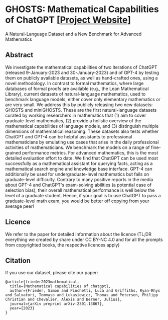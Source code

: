 # GHOSTS: Mathematical Capabilities of ChatGPT [[Project Website](https://ghosts.xyfrieder.xyz//)]

A Natural-Language Dataset and a New Benchmark for Advanced Mathematics

## Abstract

We investigate the mathematical capabilities of two iterations of ChatGPT (released 9-January-2023 and 30-January-2023) and of GPT-4 by testing them on publicly available datasets, as well as hand-crafted ones, using a novel methodology. In contrast to formal mathematics, where large databases of formal proofs are available (e.g., the Lean Mathematical Library), current datasets of natural-language mathematics, used to benchmark language models, either cover only elementary mathematics or are very small. We address this by publicly releasing two new datasets: GHOSTS and miniGHOSTS. These are the first natural-language datasets curated by working researchers in mathematics that (1) aim to cover graduate-level mathematics, (2) provide a holistic overview of the mathematical capabilities of language models, and (3) distinguish multiple dimensions of mathematical reasoning. These datasets also tests whether ChatGPT and GPT-4 can be helpful assistants to professional mathematicians by emulating use cases that arise in the daily professional activities of mathematicians. We benchmark the models on a range of fine-grained performance metrics. For advanced mathematics, this is the most detailed evaluation effort to date. We find that ChatGPT can be used most successfully as a mathematical assistant for querying facts, acting as a mathematical search engine and knowledge base interface. GPT-4 can additionally be used for undergraduate-level mathematics but fails on graduate-level difficulty. Contrary to many positive reports in the media about GPT-4 and ChatGPT's exam-solving abilities (a potential case of selection bias), their overall mathematical performance is well below the level of a graduate student. Hence, if your goal is to use ChatGPT to pass a graduate-level math exam, you would be better off copying from your average peer!


## Licence 

We refer to the paper for detailed information about the licence (TL;DR everything we created by share under CC BY-NC 4.0 and for all the prompts from copyrighted books, the respective licences apply) 

## Citation

If you use our dataset, please cite our paper:

```text
@article{frieder2023mathematical,
  title={Mathematical capabilities of chatgpt},
  author={Frieder, Simon and Pinchetti, Luca and Griffiths, Ryan-Rhys and Salvatori, Tommaso and Lukasiewicz, Thomas and Petersen, Philipp Christian and Chevalier, Alexis and Berner, Julius},
  journal={arXiv preprint arXiv:2301.13867},
  year={2023}
}
```
